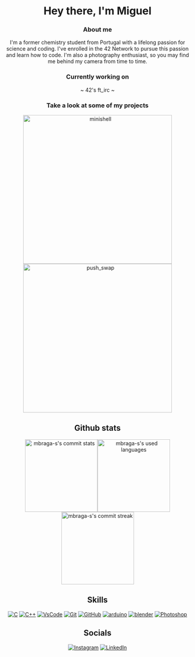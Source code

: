 
<div  align="center">
<h1>Hey there, I'm Miguel</h1>
<h3>About me</h3>
 I'm a former chemistry student from Portugal with a lifelong passion for science and coding. I've enrolled in the 42 Network to pursue this passion and learn how to code. I'm also a photography enthusiast, so you may find me behind my camera from time to time.
<h3>Currently working on</h3>
<!-- <a href="https://github.com/bascb/42_ft_irc"><img src="https://github-readme-stats.vercel.app/api/pin/?username=bascb&repo=42_ft_irc&bg_color=344648&title_color=ffffff&text_color=ffbb98&show_owner=true" alt="Working Repository"></a> -->
~ 42's ft_irc ~ 
<h3>Take a look at some of my projects</h3>
<a href="https://github.com/mbraga-s/minishell"><img src="https://github-readme-stats.vercel.app/api/pin/?username=mbraga-s&repo=minishell&bg_color=344648&title_color=ffffff&text_color=ffbb98&show_owner=true" alt="minishell" width=400></a>
 <a href="https://github.com/mbraga-s/push_swap"><img src="https://github-readme-stats.vercel.app/api/pin/?username=mbraga-s&repo=push_swap&bg_color=344648&title_color=ffffff&text_color=ffbb98&show_owner=true" alt="push_swap" width=400></a>
</div>

<div align = "center">
<h2> Github stats</h2>
<a href="https://github.com/mbraga-s"><img height="195px" src="https://github-readme-stats.vercel.app/api?username=mbraga-s&bg_color=344648&title_color=FFFFFF&text_color=ffbb98&rank_icon=github&count_private=true" alt="mbraga-s's commit stats"><img height="195px" src="https://github-readme-stats.vercel.app/api/top-langs/?username=mbraga-s&bg_color=344648&title_color=FFFFFF&text_color=ffbb98&layout=donut-vertical" alt="mbraga-s's used languages"><img height="195px" src="https://github-readme-streak-stats.herokuapp.com?user=mbraga-s&hide_border=true&date_format=j%20M%5B%20Y%5D&exclude_days=Sun%2CSat&background=344648&ring=FFBB98&fire=FFBB98&currStreakNum=FFFFFF&sideNums=FFBB98&sideLabels=FFFFFF&currStreakLabel=FFFFFF&dates=FFBB98" alt="mbraga-s's commit streak"></a>
</div>


<div  align="center">
 
<!--
<h2> 42 Network stats</h2>
<a href="https://profile.intra.42.fr/users/mbraga-s">
<img src="https://badge.mediaplus.ma/darkgray/mbraga-s?1337Badge=off&UM6P=off" alt="mbraga-s's 42 stats">
</a>

 
 <h2> — 42 School's Projects — </h2>

| <a href="https://github.com/mbraga-s/libft"> <img src="https://raw.githubusercontent.com/mbraga-s/42-project-badges/main/badges/libftm.png" alt="Libft 125 pts" width=75 height=75> </a>  |  <a href="https://github.com/mbraga-s/ft_printf"> <img src="https://raw.githubusercontent.com/mbraga-s/42-project-badges/main/badges/ft_printfe.png" alt="ft_printf 100 pts" width=75 height=75> </a> | <a href="https://github.com/mbraga-s/get_next_line"> <img src="https://raw.githubusercontent.com/mbraga-s/42-project-badges/main/badges/get_next_linem.png" alt="get_next_line 125 pts" width=75 height=75> </a> | <a href="https://github.com/mbraga-s/Born2BeRoot"> <img src="https://raw.githubusercontent.com/mbraga-s/42-project-badges/main/badges/born2berootm.png" alt="Born2beroot 110 pts" width=75 height=75> </a> | <a href="https://github.com/mbraga-s/so_long"> <img src="https://raw.githubusercontent.com/mbraga-s/42-project-badges/main/badges/so_longm.png" alt="so_long 125pts" width=75 height=75> </a> | <a href="https://github.com/mbraga-s/pipex"> <img src="https://raw.githubusercontent.com/mbraga-s/42-project-badges/main/badges/pipexe.png" alt="pipex 100 pts" width=75 height=75> </a> | <a href="https://github.com/mbraga-s/push_swap"> <img src="https://raw.githubusercontent.com/mbraga-s/42-project-badges/main/badges/push_swape.png" alt="push_swap" width=75 height=75> </a> |<a href="https://github.com/mbraga-s/Philosophers"> <img src="https://raw.githubusercontent.com/mbraga-s/42-project-badges/main/badges/philosopherse.png" alt="philosophers 100pts" width=75 height=75> </a> |
|--|--|--|--|--|--|--|--|
|<font color="f1cb34"> <strong> ✓125</strong>% </font>| <font color="green"> <strong> ✓100</strong>% </font> |<font color="f1cb34"> <strong> ✓125</strong>% </font>| <font color="f1cb34"> <strong> ✓110</strong>% </font> | <font color="f1cb34"> <strong> ✓125</strong>% </font>| <font color="green"> <strong> ✓100</strong>% </font> |<font color="green"> <strong> ✓100</strong>% </font> | <font color="green"> <strong> ✓100</strong>% </font> | <font color="green"> <strong> ✓100</strong>% </font> |


| <a href="https://github.com/mbraga-s/minishell"> <img src="https://raw.githubusercontent.com/mbraga-s/42-project-badges/main/badges/minishelle.png" alt="minishell 100pts" width=75 height=75> </a> | <img src="https://raw.githubusercontent.com/mbraga-s/42-project-badges/main/badges/netpracticen.png" alt="netpractice" width=75 height=75> </a> | <a> <img src="https://raw.githubusercontent.com/mbraga-s/42-project-badges/main/badges/cub3dn.png" alt="cub3d" width=75 height=75> </a> | <a href="https://github.com/mbraga-s/CPPs"> <img src="https://raw.githubusercontent.com/mbraga-s/42-project-badges/main/badges/cppn.png" alt="cpp 0-4" width=75 height=75> </a> | <a> <img src="https://raw.githubusercontent.com/mbraga-s/42-project-badges/main/badges/inceptionn.png" alt="inception" width=75 height=75> </a> | <a> <img src="https://raw.githubusercontent.com/mbraga-s/42-project-badges/main/badges/ft_ircn.png" alt="webserv" width=75 height=75> </a> |  <a> <img src="https://raw.githubusercontent.com/mbraga-s/42-project-badges/main/badges/cppn.png" alt="cpp 5-9" width=75 height=75> </a> | <a> <img src="https://raw.githubusercontent.com/mbraga-s/42-project-badges/main/badges/ft_transcendencen.png" alt="ft_transcendence" width=75 height=75> </a> |
|--|--|--|--|--|--|--|--|
| <font color="green"> <strong> ✓100</strong>% </font> | <font color="black"> <strong> ✓100 </strong>% </font> | <font color="black"> <strong> --- </strong>% </font> | <font color="black"> <strong> ✓80 </strong>% </font> | <font color="black"> <strong> --- </strong>% </font> | <font color="black"> <strong> --- </strong>% </font> | <font color="black"> <strong> --- </strong>% </font> | <font color="black"> <strong> --- </strong>% </font> |


| <a href="https://github.com/mbraga-s/libft"> <img src="https://raw.githubusercontent.com/mbraga-s/42-project-badges/main/badges/libftm.png" alt="Libft" width=75 height=75> </a>  |  <a href="https://github.com/mbraga-s/ft_printf"> <img src="https://raw.githubusercontent.com/mbraga-s/42-project-badges/main/badges/ft_printfe.png" alt="ft_printf" width=75 height=75> </a> | <a href="https://github.com/mbraga-s/get_next_line"> <img src="https://raw.githubusercontent.com/mbraga-s/42-project-badges/main/badges/get_next_linem.png" alt="get_next_line" width=75 height=75> </a> | <a href="https://github.com/mbraga-s/Born2BeRoot"> <img src="https://raw.githubusercontent.com/mbraga-s/42-project-badges/main/badges/born2berootm.png" alt="Born2beroot" width=75 height=75> </a> | <a href="https://github.com/mbraga-s/so_long"> <img src="https://raw.githubusercontent.com/mbraga-s/42-project-badges/main/badges/so_longm.png" alt="so_long" width=75 height=75> </a> | <a href="https://github.com/mbraga-s/pipex"> <img src="https://raw.githubusercontent.com/mbraga-s/42-project-badges/main/badges/pipexe.png" alt="pipex" width=75 height=75> </a> | <a href="https://github.com/mbraga-s/push_swap"> <img src="https://raw.githubusercontent.com/mbraga-s/42-project-badges/main/badges/push_swape.png" alt="push_swap" width=75 height=75> </a> |<a href="https://github.com/mbraga-s/Philosophers"> <img src="https://raw.githubusercontent.com/mbraga-s/42-project-badges/main/badges/philosopherse.png" alt="philosophers" width=75 height=75> </a> |
|--|--|--|--|--|--|--|--|
| <a href="https://github.com/mbraga-s/minishell"> <img src="https://raw.githubusercontent.com/mbraga-s/42-project-badges/main/badges/minishelle.png" alt="minishell" width=75 height=75> </a> | <img src="https://raw.githubusercontent.com/mbraga-s/42-project-badges/main/badges/netpracticee.png" alt="netpractice" width=75 height=75> </a> | <a> <img src="https://raw.githubusercontent.com/mbraga-s/42-project-badges/main/badges/cub3de.png" alt="cub3d" width=75 height=75> </a> | <a href="https://github.com/mbraga-s/CPPs"> <img src="https://raw.githubusercontent.com/mbraga-s/42-project-badges/main/badges/cppe.png" alt="cpp 0-9" width=75 height=75> </a> | <a> <img src="https://raw.githubusercontent.com/mbraga-s/42-project-badges/main/badges/inceptionn.png" alt="inception" width=75 height=75> </a> | <a> <img src="https://raw.githubusercontent.com/mbraga-s/42-project-badges/main/badges/ft_ircn.png" alt="ft_irc" width=75 height=75> </a> | <a> <img src="https://raw.githubusercontent.com/mbraga-s/42-project-badges/main/badges/ft_transcendencen.png" alt="ft_transcendence" width=75 height=75> </a> |
</div -->

<div  align="center">
<h2> Skills</h2>
<a href="https://learn.microsoft.com/en-us/cpp"><img src="https://skillicons.dev/icons?i=c"  alt="C"></a>
 <a href="https://learn.microsoft.com/en-us/cpp"><img src="https://skillicons.dev/icons?i=cpp"  alt="C++"></a>
<a href="https://code.visualstudio.com/"><img src="https://skillicons.dev/icons?i=vscode" alt="VsCode"></a>
<a href="https://git-scm.com/"><img src="https://skillicons.dev/icons?i=git" alt="Git"></a>
 <a href="https://git-scm.com/"><img src="https://skillicons.dev/icons?i=github" alt="GitHub"></a>
<a href="https://www.arduino.cc/"><img src="https://skillicons.dev/icons?i=arduino" alt="arduino"></a>
<a href="https://www.blender.org/"><img src="https://skillicons.dev/icons?i=blender" alt="blender"></a>
<a href="https://www.adobe.com/uk/products/photoshop.html"><img src="https://skillicons.dev/icons?i=photoshop" alt="Photoshop"></a>
</div>

<div  align="center">
<h2> Socials</h2>
<a href="http://www.instagram.com/migacorreia"><img src="https://img.shields.io/static/v1?label=Instagram&labelColor=344648&message=Follow&color=ffbb98&style=for-the-badge&logo=Instagram&logoColor=white" alt="Instagram"></a> <a href="https://www.linkedin.com/in/mbraga-s"><img src="https://img.shields.io/static/v1?label=Linkedin&labelColor=344648&message=Connect&color=ffbb98&style=for-the-badge&logo=Linkedin&logoColor=white" alt="LinkedIn"></a></div>

